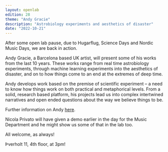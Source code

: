 ```yaml
---
layout: openlab
edition: 28
theme: "Andy Gracie"
description: "Astrobiology experiments and aesthetics of disaster"
date: "2022-10-21"
---
```


After some open lab pause, due to Hugarflug, Science Days and Nordic Music Days, we are back in action.

Andy Gracie, a Barcelona based UK artist, will present some of his works from the last 10 years. These works range from real time astrobiology experiments, through machine learning experiments into the aesthetics of disaster, and on to how things come to an end at the extremes of deep time.

Andy develops work based on the premise of scientific experiment – a need to know how things work on both practical and metaphorical levels. From a solid, research based platform, his projects lead us into complex intertwined narratives and open ended questions about the way we believe things to be.

Further information on Andy <a href="https://www.hostprods.net">here</a>. 

Nicola Privato will have given a demo earlier in the day for the Music Department and he might show us some of that in the lab too.

All welcome, as always!

Þverholt 11, 4th floor, at 3pm!



